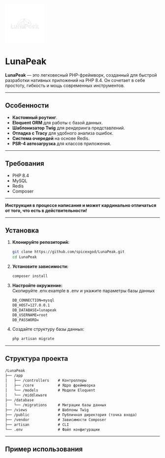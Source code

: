 ![Logo](/public/static/img/logo.png)
# LunaPeak
**LunaPeak** — это легковесный PHP-фреймворк, созданный для быстрой разработки нативных приложений на PHP 8.4. Он сочетает в себе простоту, гибкость и мощь современных инструментов.

---

## Особенности

- **Кастомный роутинг**.
- **Eloquent ORM** для работы с базой данных.
- **Шаблонизатор Twig** для рендеринга представлений.
- **Отладка с Tracy** для удобного анализа ошибок.
- **Система очередей** на основе Redis.
- **PSR-4 автозагрузка** для классов приложения.

---

## Требования

- PHP 8.4
- MySQL
- Redis
- Composer

---

**Инструкция в процессе написания и может кардинально отличаться от того, что есть в действительности!**

---

## Установка

1. **Клонируйте репозиторий:**
   ```bash
   git clone https://github.com/spicexgod/LunaPeak.git
   cd LunaPeak

2. **Установите зависимости:**
   ```bash
   composer install

3. **Настройте окружение:**  
Скопируйте .env.example в .env и укажите параметры базы данных
   ```env
   DB_CONNECTION=mysql
   DB_HOST=127.0.0.1
   DB_DATABASE=lunapeak
   DB_USERNAME=root
   DB_PASSWORD=

4. Создайте структуру базы данных:
   ```bash
   php artisan migrate

---

## Структура проекта
```
/LunaPeak
├── /app
│   ├── /controllers    # Контроллеры
│   ├── /core           # Ядро фреймворка
│   └── /models         # Модели Eloquent
│   └── /middleware
├── /database
│   └── /migrations     # Миграции базы данных
├── /views              # Шаблоны Twig
├── /public             # Публичная директория (точка входа)
├── /vendor             # Зависимости Composer
├── artisan             # CLI
└── .env                # Файл конфигурации
```

---

## Пример использования
